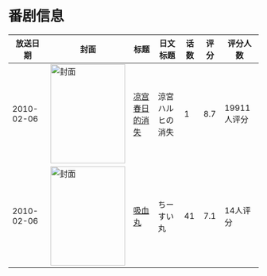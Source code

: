 # 番剧信息

|放送日期|封面|标题|日文标题|话数|评分|评分人数|
|---|---|---|---|---|---|---|
|2010-02-06|<img src="//lain.bgm.tv/pic/cover/c/9b/9b/3375_33BCV.jpg" alt="封面" style="width:150px;height:200px;object-fit:cover;">|[凉宫春日的消失](https://bangumi.tv/subject/3375)|涼宮ハルヒの消失|1|8.7|19911人评分|
|2010-02-06|<img src="//lain.bgm.tv/pic/cover/c/93/5a/46076_r48Y6.jpg" alt="封面" style="width:150px;height:200px;object-fit:cover;">|[吸血丸](https://bangumi.tv/subject/46076)|ちーすい丸|41|7.1|14人评分|
